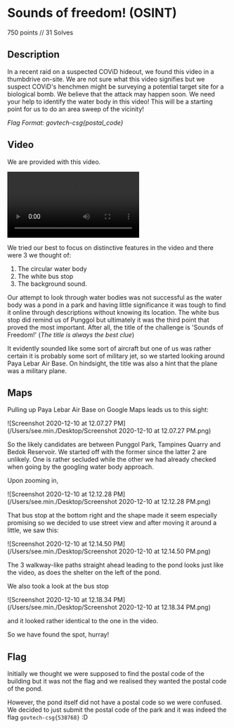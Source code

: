 # Sounds of freedom! (OSINT)

750 points // 31 Solves

## Description

In a recent raid on a suspected COViD hideout, we found this video in a thumbdrive on-site. We are not sure what this video signifies but we suspect COViD's henchmen might be surveying a potential target site for a biological bomb. We believe that the attack may happen soon. We need your help to identify the water body in this video! This will be a starting point for us to do an area sweep of the vicinity! 

*Flag Format: govtech-csg{postal_code}* 



## Video

We are provided with this video.

<video src="/Users/see.min./Downloads/osint-challenge-7.mp4"></video>



We tried our best to focus on distinctive features in the video and there were 3 we thought of:

1. The circular water body
2. The white bus stop
3. The background sound.



Our attempt to look through water bodies was not successful as the water body was a pond in a park and having little significance it was tough to find it online through descriptions without knowing its location. The white bus stop did remind us of Punggol but ultimately it was the third point that proved the most important. After all, the title of the challenge is 'Sounds of Freedom!' (*The title is always the best clue*)



It evidently sounded like some sort of aircraft but one of us was rather certain it is probably some sort of military jet, so we started looking around Paya Lebar Air Base. On hindsight, the title was also a hint that the plane was a military plane.



## Maps

Pulling up Paya Lebar Air Base on Google Maps leads us to this sight:

![Screenshot 2020-12-10 at 12.07.27 PM](/Users/see.min./Desktop/Screenshot 2020-12-10 at 12.07.27 PM.png)

So the likely candidates are between Punggol Park, Tampines Quarry and Bedok Reservoir. We started off with the former since the latter 2 are unlikely. One is rather secluded while the other we had already checked when going by the googling water body approach.

Upon zooming in, 

![Screenshot 2020-12-10 at 12.12.28 PM](/Users/see.min./Desktop/Screenshot 2020-12-10 at 12.12.28 PM.png)

That bus stop at the bottom right and the shape made it seem especially promising so we decided to use street view and after moving it around a little, we saw this:

![Screenshot 2020-12-10 at 12.14.50 PM](/Users/see.min./Desktop/Screenshot 2020-12-10 at 12.14.50 PM.png)

The 3 walkway-like paths straight ahead leading to the pond looks just like the video, as does the shelter on the left of the pond.

We also took a look at the bus stop

![Screenshot 2020-12-10 at 12.18.34 PM](/Users/see.min./Desktop/Screenshot 2020-12-10 at 12.18.34 PM.png)

 and it looked rather identical to the one in the video.



So we have found the spot, hurray!



## Flag

Initially we thought we were supposed to find the postal code of the building but it was not the flag and we realised they wanted the postal code of the pond.

However, the pond itself did not have a postal code so we were confused. We decided to just submit the postal code of the park and it was indeed the flag `govtech-csg{538768}` :D

